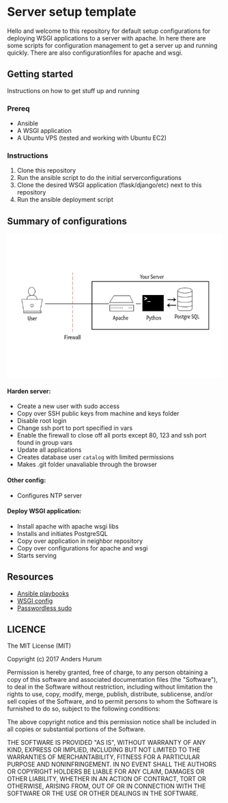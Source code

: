# Server setup template
Hello and welcome to this repository for default setup configurations for deploying WSGI applications to a server with apache. In here there are some scripts for configuration management to get a server up and running quickly. There are also configurationfiles for apache and wsgi.

## Getting started
Instructions on how to get stuff up and running

### Prereq
- Ansible
- A WSGI application
- A Ubuntu VPS (tested and working with Ubuntu EC2)

### Instructions
1. Clone this repository
2. Run the ansible script to do the initial serverconfigurations
3. Clone the desired WSGI application (flask/django/etc) next to this repository
4. Run the ansible deployment script

## Summary of configurations
![Network figure](./Network_fig.png)
#### Harden server:
- Create a new user with sudo access
- Copy over SSH public keys from machine and keys folder
- Disable root login
- Change ssh port to port specified in vars
- Enable the firewall to close off all ports except 80, 123 and ssh port found in group vars
- Update all applications
- Creates database user `catalog` with limited permissions
- Makes .git folder unavaliable through the browser
#### Other config:
- Configures NTP server
#### Deploy WSGI application:
- Install apache with apache wsgi libs
- Installs and initiates PostgreSQL
- Copy over application in neighbor repository
- Copy over configurations for apache and wsgi
- Starts serving

## Resources
- [Ansible playbooks](http://docs.ansible.com/ansible/latest/playbooks.html)
- [WSGI config](http://flask.pocoo.org/docs/0.12/deploying/mod_wsgi/)
- [Passwordless sudo](https://stackoverflow.com/questions/37333305/ansible-create-a-user-with-sudo-privileges)

## LICENCE
The MIT License (MIT)

Copyright (c) 2017 Anders Hurum

Permission is hereby granted, free of charge, to any person obtaining a copy of this software and associated documentation files (the "Software"), to deal in the Software without restriction, including without limitation the rights to use, copy, modify, merge, publish, distribute, sublicense, and/or sell copies of the Software, and to permit persons to whom the Software is furnished to do so, subject to the following conditions:

The above copyright notice and this permission notice shall be included in all copies or substantial portions of the Software.

THE SOFTWARE IS PROVIDED "AS IS", WITHOUT WARRANTY OF ANY KIND, EXPRESS OR IMPLIED, INCLUDING BUT NOT LIMITED TO THE WARRANTIES OF MERCHANTABILITY, FITNESS FOR A PARTICULAR PURPOSE AND NONINFRINGEMENT. IN NO EVENT SHALL THE AUTHORS OR COPYRIGHT HOLDERS BE LIABLE FOR ANY CLAIM, DAMAGES OR OTHER LIABILITY, WHETHER IN AN ACTION OF CONTRACT, TORT OR OTHERWISE, ARISING FROM, OUT OF OR IN CONNECTION WITH THE SOFTWARE OR THE USE OR OTHER DEALINGS IN THE SOFTWARE.
